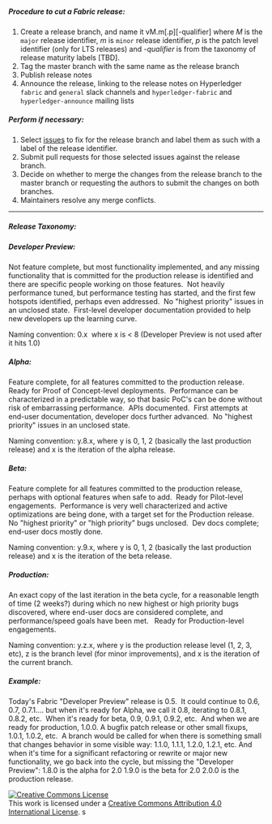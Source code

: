 ##### Procedure to cut a Fabric release:

1. Create a release branch, and name it vM.m\[.p\]\[-qualifier\] where _M_ is the ```major``` release identifier, _m_ is ```minor``` release identifier, _p_ is the patch level identifier (only for LTS releases) and _-qualifier_ is from the taxonomy of release maturity labels \[TBD\].
1. Tag the master branch with the same name as the release branch
1. Publish release notes
1. Announce the release, linking to the release notes on Hyperledger ```fabric``` and ```general``` slack channels and ```hyperledger-fabric``` and ```hyperledger-announce``` mailing lists

##### Perform if necessary:

1. Select [issues](https://jira.hyperledger.org) to fix for the release branch and label them as such with a label of the release identifier.
1. Submit pull requests for those selected issues against the release branch.
1. Decide on whether to merge the changes from the release branch to the master branch or requesting the authors to submit the changes on both branches.
1. Maintainers resolve any merge conflicts.


___
##### Release Taxonomy:

##### Developer Preview:

Not feature complete, but most functionality implemented, and any missing functionality that is committed for the production release is identified and there are specific people working on those features.  Not heavily performance tuned, but performance testing has started, and the first few hotspots identified, perhaps even addressed.  No "highest priority" issues in an unclosed state.  First-level developer documentation provided to help new developers up the learning curve.

Naming convention: 0.x  where x is < 8 (Developer Preview is not used after it hits 1.0)

##### Alpha:

Feature complete, for all features committed to the production release.  Ready for Proof of Concept-level deployments.  Performance can be characterized in a predictable way, so that basic PoC's can be done without risk of embarrassing performance.  APIs documented.  First attempts at end-user documentation, developer docs further advanced.  No "highest priority" issues in an unclosed state.

Naming convention: y.8.x, where y is 0, 1, 2 (basically the last production release) and x is the iteration of the alpha release.

##### Beta: 

Feature complete for all features committed to the production release, perhaps with optional features when safe to add.  Ready for Pilot-level engagements.  Performance is very well characterized and active optimizations are being done, with a target set for the Production release.  No "highest priority" or "high priority" bugs unclosed.  Dev docs complete; end-user docs mostly done.

Naming convention: y.9.x, where y is 0, 1, 2 (basically the last production release) and x is the iteration of the beta release.

##### Production:

An exact copy of the last iteration in the beta cycle, for a reasonable length of time (2 weeks?) during which no new highest or high priority bugs discovered, where end-user docs are considered complete, and performance/speed goals have been met.   Ready for Production-level engagements.

Naming convention: y.z.x, where y is the production release level (1, 2, 3, etc), z is the branch level (for minor improvements), and x is the iteration of the current branch.


##### Example:

Today's Fabric "Developer Preview" release is 0.5.  It could continue to 0.6, 0.7, 0.7.1....
but when it's ready for Alpha, we call it 0.8, iterating to 0.8.1, 0.8.2, etc. 
When it's ready for beta, 0.9, 0.9.1, 0.9.2, etc. 
And when we are ready for production, 1.0.0.
A bugfix patch release or other small fixups, 1.0.1, 1.0.2, etc. 
A branch would be called for when there is something small that changes behavior in some visible way: 1.1.0, 1.1.1, 1.2.0, 1.2.1, etc.
And when it's time for a significant refactoring or rewrite or major new functionality, we go back into the cycle, but missing the "Developer Preview":
1.8.0 is the alpha for 2.0
1.9.0 is the beta for 2.0
2.0.0 is the production release.

<a rel="license" href="http://creativecommons.org/licenses/by/4.0/"><img alt="Creative Commons License" style="border-width:0" src="https://i.creativecommons.org/l/by/4.0/88x31.png" /></a><br />This work is licensed under a <a rel="license" href="http://creativecommons.org/licenses/by/4.0/">Creative Commons Attribution 4.0 International License</a>.
s
